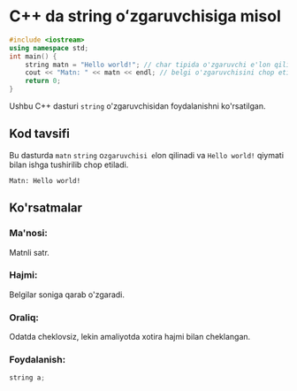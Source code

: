 # C++ da string oʻzgaruvchisiga misol
```cpp
#include <iostream>
using namespace std;
int main() {
    string matn = "Hello world!"; // char tipida o'zgaruvchi e'lon qilish
    cout << "Matn: " << matn << endl; // belgi o'zgaruvchisini chop etish
    return 0;
}
```
Ushbu C++ dasturi `string` o'zgaruvchisidan foydalanishni ko'rsatilgan.
## Kod tavsifi
Bu dasturda `matn` `string` o`zgaruvchisi e`lon qilinadi va `Hello world!` qiymati bilan ishga tushirilib chop etiladi.
```console
Matn: Hello world!
```
## Ko'rsatmalar
### Ma'nosi:
Matnli satr.
### Hajmi:
Belgilar soniga qarab o'zgaradi.
### Oraliq:
Odatda cheklovsiz, lekin amaliyotda xotira hajmi bilan cheklangan.
### Foydalanish:
```cpp
string a;
```
